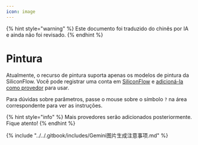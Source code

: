 ```yaml
---
icon: image
---
```


{% hint style="warning" %}
Este documento foi traduzido do chinês por IA e ainda não foi revisado.
{% endhint %}

# Pintura

Atualmente, o recurso de pintura suporta apenas os modelos de pintura da SiliconFlow. Você pode registrar uma conta em [SiliconFlow](https://www.siliconflow.cn/) e [adicioná-la como provedor](settings/providers.md) para usar.

Para dúvidas sobre parâmetros, passe o mouse sobre o símbolo `?` na área correspondente para ver as instruções.

{% hint style="info" %}
Mais provedores serão adicionados posteriormente. Fique atento!
{% endhint %}

{% include "../../.gitbook/includes/Gemini图片生成注意事项.md" %}